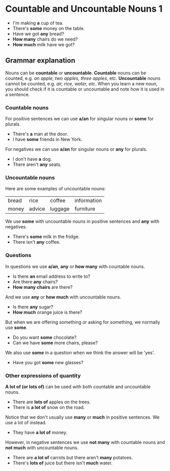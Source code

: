 # Countable and Uncountable Nouns 1

- I'm making **a** cup of tea.
- There's **some** money on the table.
- Have we got **any** bread?
- **How many** chairs do we need?
- **How much** milk have we got?

## Grammar explanation

Nouns can be **countable** or **uncountable**. **Countable** nouns can be counted, e.g. _an apple, two apples, three apples_, etc. **Uncountable** nouns cannot be counted, e.g. _air, rice, water, etc_. When you learn a new noun, you should check if it is countable or uncountable and note how it is used in a sentence.

### Countable nouns

For positive sentences we can use **a/an** for singular nouns or **some** for plurals.

* There's **a** man at the door.
* I have **some** friends in New York.

For negatives we can use **a/an** for singular nouns or **any** for plurals.

+ I don't have **a** dog.
+ There aren't **any** seats.

### Uncountable nouns
Here are some examples of uncountable nouns:

|||||
|-------|--------|----------|------------
| bread	| rice	| coffee	| information
| money	| advice | luggage	| furniture


We use **some** with uncountable nouns in positive sentences and **any** with negatives.

- There's **some** milk in the fridge.
- There isn't **any** coffee.

### Questions

In questions we use **a/an**, **any** or **how many** with countable nouns.

* Is there **an** email address to write to?
* Are there **any** chairs?
* **How many chairs** are there?

And we use **any** or **how much** with uncountable nouns.

+ Is there **any** sugar?
+ **How much** orange juice is there?

But when we are offering something or asking for something, we normally use **some**.

- Do you want **some** chocolate?
- Can we have **some** more chairs, please?

We also use **some** in a question when we think the answer will be 'yes'.

* Have you got **some** new glasses?

### Other expressions of quantity

**A lot of (or lots of)** can be used with both countable and uncountable nouns.

+ There are **lots of** apples on the trees.
+ There is **a lot of** snow on the road.

Notice that we don't usually use **many** or **much** in positive sentences. We use a lot of instead.

- They have **a lot of** money.

However, in negative sentences we use **not many** with countable nouns and **not much** with uncountable nouns.

* There are **a lot of** carrots but there aren't **many** potatoes.
* There's **lots of** juice but there isn't **much** water.

